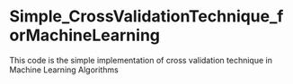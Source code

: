 # Simple_CrossValidationTechnique_forMachineLearning

This code is the simple implementation of cross validation technique in Machine Learning Algorithms
